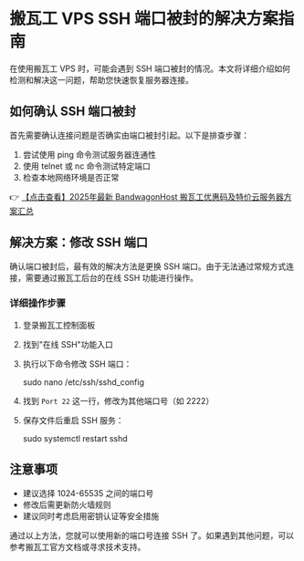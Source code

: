 # 搬瓦工 VPS SSH 端口被封的解决方案指南

在使用搬瓦工 VPS 时，可能会遇到 SSH 端口被封的情况。本文将详细介绍如何检测和解决这一问题，帮助您快速恢复服务器连接。

## 如何确认 SSH 端口被封

首先需要确认连接问题是否确实由端口被封引起。以下是排查步骤：

1. 尝试使用 ping 命令测试服务器连通性
2. 使用 telnet 或 nc 命令测试特定端口
3. 检查本地网络环境是否正常

👉 [【点击查看】2025年最新 BandwagonHost 搬瓦工优惠码及特价云服务器方案汇总](https://bit.ly/banwagon)

## 解决方案：修改 SSH 端口

确认端口被封后，最有效的解决方法是更换 SSH 端口。由于无法通过常规方式连接，需要通过搬瓦工后台的在线 SSH 功能进行操作。

### 详细操作步骤

1. 登录搬瓦工控制面板
2. 找到"在线 SSH"功能入口
3. 执行以下命令修改 SSH 端口：
   
   sudo nano /etc/ssh/sshd_config
   
4. 找到 `Port 22` 这一行，修改为其他端口号（如 2222）
5. 保存文件后重启 SSH 服务：
   
   sudo systemctl restart sshd
   

## 注意事项

- 建议选择 1024-65535 之间的端口号
- 修改后需更新防火墙规则
- 建议同时考虑启用密钥认证等安全措施

通过以上方法，您就可以使用新的端口号连接 SSH 了。如果遇到其他问题，可以参考搬瓦工官方文档或寻求技术支持。